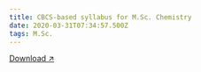 ```yaml
---
title: CBCS-based syllabus for M.Sc. Chemistry
date: 2020-03-31T07:34:57.500Z
tags: M.Sc.
---
```

[Download ↗](../documents/Final.Syllabus.CBCS.Revised.Chemistry.pdf)